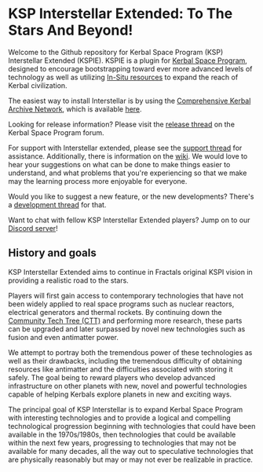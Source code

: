 KSP Interstellar Extended: To The Stars And Beyond!
===============

Welcome to the Github repository for Kerbal Space Program (KSP) Interstellar Extended (KSPIE). KSPIE is a plugin for [Kerbal Space Program](https://www.kerbalspaceprogram.com/), designed to encourage bootstrapping toward ever more advanced levels of technology as well as utilizing [In-Situ resources](https://en.wikipedia.org/wiki/In_situ_resource_utilization) to expand the reach of Kerbal civilization.

The easiest way to install Interstellar is by using the [Comprehensive Kerbal Archive Network](https://forum.kerbalspaceprogram.com/index.php?/topic/90246-*), which is available [here](https://github.com/KSP-CKAN/CKAN/releases).

Looking for release information? Please visit the [release thread](https://forum.kerbalspaceprogram.com/index.php?/topic/173818-*) on the Kerbal Space Program forum.

For support with Interstellar extended, please see the [support thread](https://forum.kerbalspaceprogram.com/index.php?/topic/172026-*) for assistance. Additionally, there is information on the [wiki](https://github.com/sswelm/KSP-Interstellar-Extended/wiki). We would love to hear your suggestions on what can be done to make things easier to understand, and what problems that you're experiencing so that we make may the learning process more enjoyable for everyone.

Would you like to suggest a new feature, or the new developments? There's a
[development thread](https://forum.kerbalspaceprogram.com/index.php?/topic/161531-*) for that.

Want to chat with fellow KSP Interstellar Extended players? Jump on to our [Discord server](https://discord.gg/ncMR2p8)!

History and goals
-------

KSP Interstellar Extended aims to continue in Fractals original KSPI vision in providing a realistic road to the stars.

Players will first gain access to contemporary technologies that have not been widely applied to real space programs such as nuclear reactors, electrical generators and thermal rockets. By continuing down the [Community Tech Tree (CTT)](https://forum.kerbalspaceprogram.com/index.php?/topic/90530-*) and performing more research, these parts can be upgraded and later surpassed by novel new technologies such as fusion and even antimatter power.

We attempt to portray both the tremendous power of these technologies as well as their drawbacks, including the tremendous difficulty of obtaining resources like antimatter and the difficulties associated with storing it safely. The goal being to reward players who develop advanced infrastructure on other planets with new, novel and powerful technologies capable of helping Kerbals explore planets in new and exciting ways.

The principal goal of KSP Interstellar is to expand Kerbal Space Program with interesting technologies and to  provide a logical and compelling technological progression beginning with technologies that could have been available in the 1970s/1980s, then technologies that could be available within the next few years, progressing to technologies that may not be available for many decades, all the way out to speculative technologies that are physically reasonably but may or may not ever be realizable in practice. 
